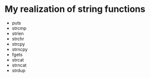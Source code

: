 # My realization of string functions

- puts
- strcmp
- strlen
- strchr
- strcpy
- strncpy
- fgets
- strcat
- strncat
- strdup

